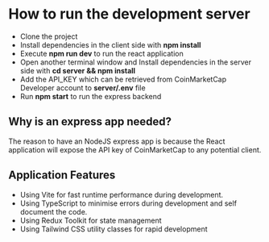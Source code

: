 # How to run the development server

- Clone the project
- Install dependencies in the client side with **npm install**
- Execute **npm run dev** to run the react application
- Open another terminal window and Install dependencies in the server side with **cd server && npm install**
- Add the API_KEY which can be retrieved from CoinMarketCap Developer account to **server/.env** file
- Run **npm start** to run the express backend

## Why is an express app needed?

The reason to have an NodeJS express app is because the React application will expose the API key of CoinMarketCap to any potential client.

## Application Features

- Using Vite for fast runtime performance during development.
- Using TypeScript to minimise errors during development and self document the code.
- Using Redux Toolkit for state management
- Using Tailwind CSS utility classes for rapid development
